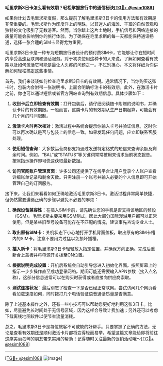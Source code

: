 **毛里求斯3日卡怎么看有效期？轻松掌握旅行中的通信秘诀[[TG💪+ @esim1088](https://t.me/s/esim1088)]**

如果你计划去毛里求斯度假，那么提前了解毛里求斯3日卡的使用方法和有效期是非常重要的。毛里求斯作为印度洋上的明珠，以其迷人的海滩、丰富的自然景观和独特的文化吸引了无数游客。然而，当你踏上这片土地时，手机信号和网络连接的质量可能会影响到你的旅行体验。为了确保在毛里求斯的每一天都能保持通讯畅通，选择一张合适的SIM卡显得尤为重要。

毛里求斯3日卡是一种专为短期旅行者设计的预付费SIM卡，它能够让你在短时间内享受高速互联网和通话服务。对于初次使用这种卡的人来说，了解如何查看有效期以及如何激活它可能是最让人头疼的问题之一。不过别担心，本文将详细为你讲解如何轻松搞定这些事情。

首先，我们来谈谈如何检查毛里求斯3日卡的有效期。通常情况下，当你购买这张卡时，包装内会附带一张说明书，上面会明确标注卡的有效期。此外，在激活卡片之前，你也可以通过短信或者官方网站查询到有效期信息。具体步骤如下：

1. **收到卡后立即检查有效期**：打开包装后，请仔细阅读随卡附赠的说明书，并确认卡片的有效期限。一般而言，这类卡片的有效期从生产日期起算，可能会有几个月的时间限制。
   
2. **激活卡片时再次核对**：激活过程中系统会提示你输入卡号并验证信息，这时你可以再次确认是否与包装上的信息一致。如果发现任何问题，应立即联系客服处理。

3. **使用短信查询**：大多数运营商都支持通过发送特定格式的短信来查询余额及剩余时间。例如，“BAL”或“STATUS”等关键词常常被用来请求当前状态报告。按照指示操作即可快速获取最新数据。

4. **访问官网账户管理页面**：许多公司还提供了在线平台让用户登录个人账户查看详细账单记录和剩余天数。只需注册一个账号并输入必要的个人信息即可开始管理自己的订阅服务。

接下来，让我们来看看如何正确地激活毛里求斯3日卡。激活过程非常简单快捷，但仍然需要遵循正确的步骤以避免不必要的麻烦：

1. **确保设备兼容性**：在插入SIM卡前，请先确认您的手机是否支持该地区的频段（GSM）。毛里求斯主要采用GSM制式，因此大部分国际漫游用户都可以正常使用。但是某些旧型号设备可能存在不匹配的情况，建议事先咨询专业人士。

2. **取出原有SIM卡**：关机状态下小心地打开手机背面盖板，取出原有的SIM卡槽内的SIM卡。注意不要用力过猛以免损坏插槽。

3. **插入新卡**：将毛里求斯3日卡轻轻放入指定位置，并确保方向正确。完成后重新合上盖板并将电源开关拨至ON位置。

4. **根据说明完成设置**：开机后系统会自动引导您进入初始化界面。按照屏幕上的指示一步步操作直至成功登录网络。期间可能还需要输入APN参数（接入点名称），这部分信息通常可以在购买时获得或者直接向供应商索取。

5. **测试连接状况**：最后别忘了检查一下是否已经正常联网。尝试访问几个网页看看加载速度如何，同时拨打几个电话验证语音通话质量是否满意。

除了上述基本操作之外，还有一些小技巧可以帮助您更好地利用这张3日卡。比如，尽量避免长时间处于无信号区域，因为这样会导致计费加速；另外还可以考虑下载离线地图软件以便节省流量消耗。

总之，毛里求斯3日卡是每位旅客不可或缺的好帮手。只要掌握了正确的方法，无论是查看有效期还是顺利激活卡片都将变得轻而易举。希望这篇文章能给即将前往这座美丽岛屿的朋友带来实用的帮助！记得随时关注最新的促销活动哦～[[TG💪+ @esim1088](https://t.me/s/esim1088)]

---

[[TG💪+ @esim1088](https://t.me/s/esim1088) ![Image](https://i.postimg.cc/4NQfJmqS/Snipaste-2025-05-13-00-14-12.png)]